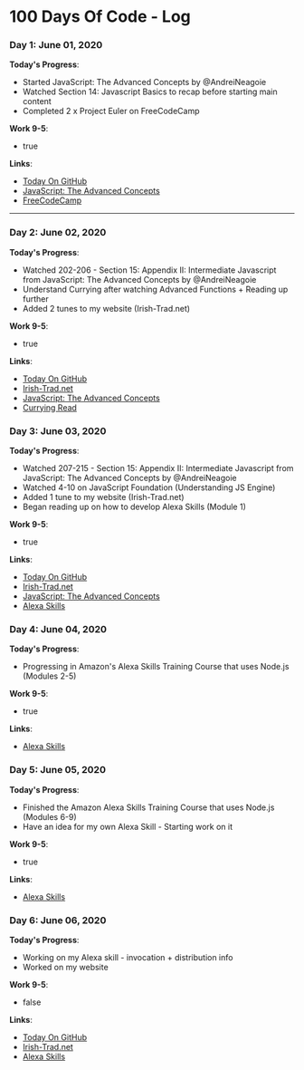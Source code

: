 # 100 Days Of Code - Log

### Day 1: June 01, 2020

**Today's Progress**:

- Started JavaScript: The Advanced Concepts by @AndreiNeagoie
- Watched Section 14: Javascript Basics to recap before starting main content
- Completed 2 x Project Euler on FreeCodeCamp

**Work 9-5**:

- true

**Links**:

- [Today On GitHub](https://github.com/itsmarkodowd/FreeCodeCamp-Challanges/tree/master/Project%20Euler)
- [JavaScript: The Advanced Concepts](https://www.udemy.com/share/101WiOAEUacVhRQHQ=/)
- [FreeCodeCamp](https://www.freecodecamp.org/learn)

---

### Day 2: June 02, 2020

**Today's Progress**:

- Watched 202-206 - Section 15: Appendix II: Intermediate Javascript from JavaScript: The Advanced Concepts by @AndreiNeagoie
- Understand Currying after watching Advanced Functions + Reading up further
- Added 2 tunes to my website (Irish-Trad.net)

**Work 9-5**:

- true

**Links**:

- [Today On GitHub](https://github.com/itsmarkodowd/Irish-Trad.net/commits/master)
- [Irish-Trad.net](https://www.irish-trad.net)
- [JavaScript: The Advanced Concepts](https://www.udemy.com/share/101WiOAEUacVhRQHQ=/)
- [Currying Read](https://javascript.info/currying-partials)

### Day 3: June 03, 2020

**Today's Progress**:

- Watched 207-215 - Section 15: Appendix II: Intermediate Javascript from JavaScript: The Advanced Concepts by @AndreiNeagoie
- Watched 4-10 on JavaScript Foundation (Understanding JS Engine)
- Added 1 tune to my website (Irish-Trad.net)
- Began reading up on how to develop Alexa Skills (Module 1)

**Work 9-5**:

- true

**Links**:

- [Today On GitHub](https://github.com/itsmarkodowd/Irish-Trad.net/commits/master)
- [Irish-Trad.net](https://www.irish-trad.net)
- [JavaScript: The Advanced Concepts](https://www.udemy.com/share/101WiOAEUacVhRQHQ=/)
- [Alexa Skills](https://developer.amazon.com/en-US/alexa/alexa-skills-kit/get-deeper/tutorials-code-samples/build-an-engaging-alexa-skill)

### Day 4: June 04, 2020

**Today's Progress**:

- Progressing in Amazon's Alexa Skills Training Course that uses Node.js (Modules 2-5)

**Work 9-5**:

- true

**Links**:

- [Alexa Skills](https://developer.amazon.com/en-US/alexa/alexa-skills-kit/get-deeper/tutorials-code-samples/build-an-engaging-alexa-skill/module-1)

### Day 5: June 05, 2020

**Today's Progress**:

- Finished the Amazon Alexa Skills Training Course that uses Node.js (Modules 6-9)
- Have an idea for my own Alexa Skill - Starting work on it

**Work 9-5**:

- true

**Links**:

- [Alexa Skills](https://developer.amazon.com/en-US/alexa/alexa-skills-kit/get-deeper/tutorials-code-samples/build-an-engaging-alexa-skill)

### Day 6: June 06, 2020

**Today's Progress**:

- Working on my Alexa skill - invocation + distribution info
- Worked on my website

**Work 9-5**:

- false

**Links**:

- [Today On GitHub](https://github.com/itsmarkodowd/Irish-Trad.net/commits/master)
- [Irish-Trad.net](https://www.irish-trad.net)
- [Alexa Skills](https://developer.amazon.com/en-US/alexa/alexa-skills-kit/get-deeper/tutorials-code-samples/build-an-engaging-alexa-skill)
